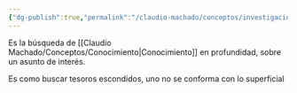 ```yaml
---
{"dg-publish":true,"permalink":"/claudio-machado/conceptos/investigacion/"}
---
```


Es la búsqueda de [[Claudio Machado/Conceptos/Conocimiento\|Conocimiento]] en profundidad, sobre un asunto de interés.

Es como buscar tesoros escondidos, uno no se conforma con lo superficial 